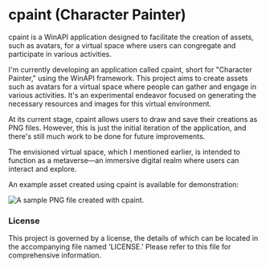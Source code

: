 # cpaint (Character Painter)
cpaint is a WinAPI application designed to facilitate the creation of assets, such as avatars, for a virtual space where users can congregate and participate in various activities.

I'm currently developing an application called cpaint, short for "Character Painter," using the WinAPI framework. This project aims to create assets such as avatars for a virtual space where people can gather and engage in various activities. It's an experimental endeavor focused on generating the necessary resources and images for this virtual environment.

At its current stage, cpaint allows users to draw and save their creations as PNG files. However, this is just the initial iteration of the application, and there's still much work to be done for future improvements.

The envisioned virtual space, which I mentioned earlier, is intended to function as a metaverse—an immersive digital realm where users can interact and explore.

An example asset created using cpaint is available for demonstration:

![A sample PNG file created with cpaint.](./gigo.png)

### License
This project is governed by a license, the details of which can be located in the accompanying file named 'LICENSE.' Please refer to this file for comprehensive information.
